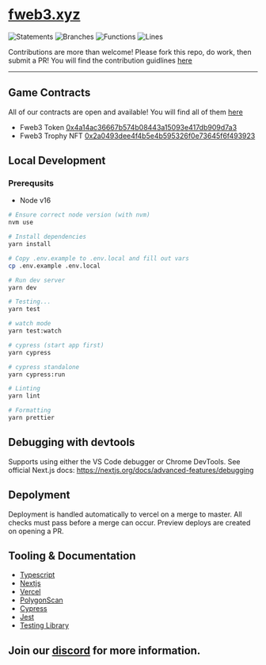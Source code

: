 # [fweb3.xyz](https://fweb3.xyz)

![Statements](https://img.shields.io/badge/statements-26.6%25-red.svg?style=flat&logo=jest)
![Branches](https://img.shields.io/badge/branches-11.7%25-red.svg?style=flat&logo=jest)
![Functions](https://img.shields.io/badge/functions-16.46%25-red.svg?style=flat&logo=jest)
![Lines](https://img.shields.io/badge/lines-22.77%25-red.svg?style=flat&logo=jest)

Contributions are more than welcome! Please fork this repo, do work, then submit a PR!
You will find the contribution guidlines [here](https://github.com/fweb3/CONTRIBUTING)

---

## Game Contracts

All of our contracts are open and available!
You will find all of them [here](https://github.com/fweb3/contracts)

- Fweb3 Token [0x4a14ac36667b574b08443a15093e417db909d7a3](https://polygonscan.com/address/0x4a14ac36667b574b08443a15093e417db909d7a3)
- Fweb3 Trophy NFT [0x2a0493dee4f4b5e4b595326f0e73645f6f493923](https://polygonscan.com/address/0x2a0493dee4f4b5e4b595326f0e73645f6f493923)

## Local Development

### Prerequsits

- Node v16

```bash
# Ensure correct node version (with nvm)
nvm use

# Install dependencies
yarn install

# Copy .env.example to .env.local and fill out vars
cp .env.example .env.local

# Run dev server
yarn dev

# Testing...
yarn test

# watch mode
yarn test:watch

# cypress (start app first)
yarn cypress

# cypress standalone
yarn cypress:run

# Linting
yarn lint

# Formatting
yarn prettier
```

## Debugging with devtools

Supports using either the VS Code debugger or Chrome DevTools.
See official Next.js docs: https://nextjs.org/docs/advanced-features/debugging

## Depolyment

Deployment is handled automatically to vercel on a merge to master.
All checks must pass before a merge can occur. Preview deploys are created on opening a PR.

## Tooling & Documentation

- [Typescript](https://www.typescriptlang.org/docs)
- [Nextjs](https://nextjs.org/docs)
- [Vercel](https://vercel.com/docs?redirected=1)
- [PolygonScan](https://polygonscan.com/apis)
- [Cypress](https://cypress.io)
- [Jest](https://jestjs.io/docs/getting-started)
- [Testing Library](https://testing-library.com/docs/react-testing-library/intro/)

## Join our [discord](https://discord.gg/SztqpYpY) for more information.
